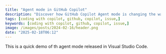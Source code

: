 ```yaml
---
title: "Agent mode in GitHub Copilot"
description: "Discover how GitHub Copilot Agent mode is changing the way you code"
tags: [coding with copilot, github, copilot, issue,]
keywords: [coding with copilot, github, copilot, issue,]
image: /images/posts/2024-02-16/header.png
date: "2025-02-18T06:12"
---
```


This is a quick demo of th agent mode released in Visual Studio Code.


<!-- <iframe width="560" height="315" src="https://www.youtube.com/embed/xAC6_gjQOeA?si=Ej10BtTeUjwjeu-y" title="YouTube video player" frameborder="0" allow="accelerometer; autoplay; clipboard-write; encrypted-media; gyroscope; picture-in-picture; web-share" allowfullscreen></iframe> -->

